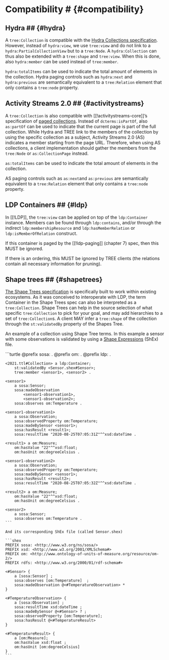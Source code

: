 # Compatibility # {#compatibility}

## Hydra ## {#hydra}

A <code>tree:Collection</code> is compatible with the [Hydra Collections specification](https://www.hydra-cg.com/spec/latest/core/#collections). However, instead of <code>hydra:view</code>, we use <code>tree:view</code> and do not link to a <code>hydra:PartialCollectionView</code> but to a <code>tree:Node</code>.
A <code>hydra:Collection</code> can thus also be extended with a <code>tree:shape</code> and <code>tree:view</code>.
When this is done, also <code>hydra:member</code> can be used instead of <code>tree:member</code>.

<code>hydra:totalItems</code> can be used to indicate the total amount of elements in the collection.
Hydra paging controls such as <code>hydra:next</code> and <code>hydra:previous</code> are semantically equivalent to a <code>tree:Relation</code> element that only contains a <code>tree:node</code> property.

## Activity Streams 2.0 ## {#activitystreams}

A <code>tree:Collection</code> is also compatible with [[!activitystreams-core]]’s specification of [paged collections](https://www.w3.org/TR/activitystreams-core/#collections).
Instead of <code>dcterms:isPartOf</code>, also <code>as:partOf</code> can be used to indicate that the current page is part of the full collection.
While Hydra and TREE link to the members of the collection by using the specific collection as a subject, Activity Streams 2.0 (AS) indicates a member starting from the page URL.
Therefore, when using AS collections, a client implementation should gather the members from the <code>tree:Node</code> or <code>as:CollectionPage</code> instead.

<code>as:totalItems</code> can be used to indicate the total amount of elements in the collection.

AS paging controls such as <code>as:next</code>and <code>as:previous</code> are semantically equivalent to a <code>tree:Relation</code> element that only contains a <code>tree:node</code> property.

## LDP Containers ## {#ldp}

In [[!LDP]], the <code>tree:view</code> can be applied on top of the <code>ldp:Container</code> instance.
Members can be found through <code>ldp:contains</code>, and/or through the indirect <code>ldp:membershipResource</code> and <code>ldp:hasMemberRelation</code> or <code>ldp:isMemberOfRelation</code> construct.

If this container is paged by the [[!ldp-paging]] (chapter 7) spec, then this MUST be ignored.

If there is an ordering, this MUST be ignored by TREE clients (the relations contain all necessary information for pruning).

## Shape trees ## {#shapetrees}

[The Shape Trees specification](https://shapetrees.org/TR/specification/) is specifically built to work within existing ecosystems.
As it was conceived to interoperate with LDP, the term Container in the Shape Trees spec can also be interpreted as a <code>tree:Collection</code>.
Shape Trees can help in the source selection of what specific <code>tree:Collection</code> to pick for your goal, and may add hierarchies to a set of <code>tree:Collection</code>s.
A client MAY infer a <code>tree:shape</code> of the collection through the <code>st:validatedBy</code> property of the Shapes Tree.

An example of a collection using Shape Tree terms. In this example a sensor with some observations is validated by using a [Shape Expressions](http://shex.io/shex-semantics/) (ShEx) file.

<div class="example">
    ```turtle
    @prefix sosa: <http://www.w3.org/ns/sosa/> .
    @prefix om: <http://www.ontology-of-units-of-measure.org/resource/om-2/> .
    @prefix ldp: <http://www.w3.org/ns/ldp#> .

    <2021.ttl#Collection> a ldp:Container; 
        st:validatedBy <Sensor.shex#Sensor>;
        tree:member <sensor1>, <sensor2> .

    <sensor1>
        a sosa:Sensor;
        sosa:madeObservation
            <sensor1-observation1>,
            <sensor1-observation2>;
        sosa:observes om:Temperature .

    <sensor1-observation1>
        a sosa:Observation;
        sosa:observedProperty om:Temperature;
        sosa:madeBySensor <sensor1>;
        sosa:hasResult <result1>;
        sosa:resultTime "2020-08-25T07:05:31Z"^^xsd:dateTime .

    <result1> a om:Measure; 
        om:hasValue "22"^^xsd:float; 
        om:hasUnit om:degreeCelsius .

    <sensor1-observation2>
        a sosa:Observation;
        sosa:observedProperty om:Temperature;
        sosa:madeBySensor <sensor1>;
        sosa:hasResult <result2>;
        sosa:resultTime "2020-08-25T07:05:32Z"^^xsd:dateTime .

    <result2> a om:Measure; 
        om:hasValue "22"^^xsd:float; 
        om:hasUnit om:degreeCelsius .

    <sensor2>
        a sosa:Sensor;
        sosa:observes om:Temperature .
    ```

    And its corresponding ShEx file (called Sensor.shex)

    ```shex
    PREFIX sosa: <http://www.w3.org/ns/sosa/>
    PREFIX xsd: <http://www.w3.org/2001/XMLSchema#>
    PREFIX om: <http://www.ontology-of-units-of-measure.org/resource/om-2/>
    PREFIX rdfs: <http://www.w3.org/2000/01/rdf-schema#>

    <#Sensor> {
        a [sosa:Sensor] ;
        sosa:observes [om:Temperature]  ; 
        sosa:madeObservation @<#TemperatureObservation> * 
    }

    <#TemperatureObservation> {
        a [sosa:Observation] ;
        sosa:resultTime xsd:dateTime ;
        sosa:madeBySensor @<#Sensor> ? ;
        sosa:observedProperty [om:Temperature];
        sosa:hasResult @<#TemperatureResult> 
    }

    <#TemperatureResult> { 
        a [om:Measure];
        om:hasValue xsd:float ;
        om:hasUnit [om:degreeCelsius]
    }
    ```
</div>
